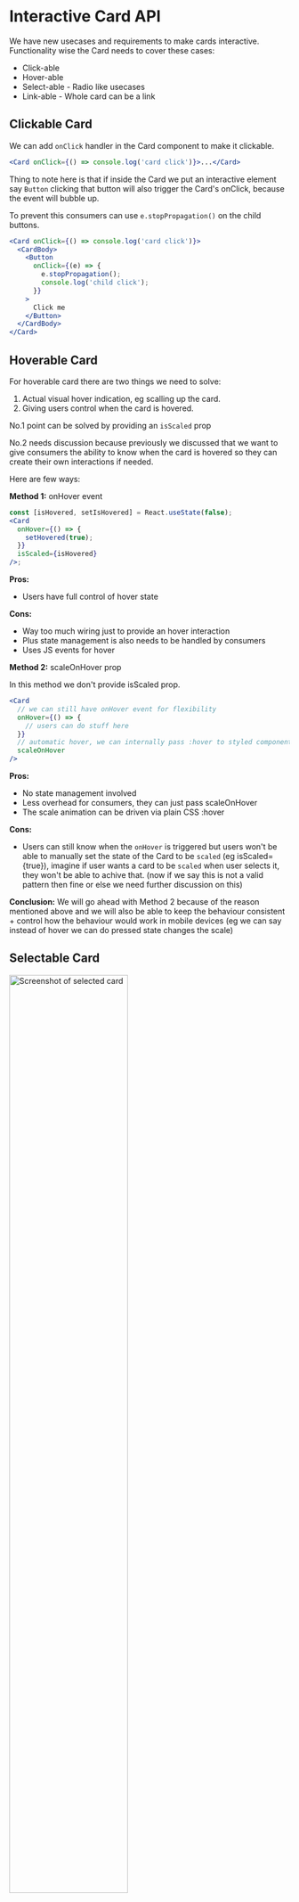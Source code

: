 # Interactive Card API

We have new usecases and requirements to make cards interactive.
Functionality wise the Card needs to cover these cases:

- Click-able
- Hover-able
- Select-able - Radio like usecases
- Link-able - Whole card can be a link

## Clickable Card

We can add `onClick` handler in the Card component to make it clickable.

```jsx
<Card onClick={() => console.log('card click')}>...</Card>
```

Thing to note here is that if inside the Card we put an interactive element say `Button` clicking that button will also trigger the Card's onClick, because the event will bubble up.

To prevent this consumers can use `e.stopPropagation()` on the child buttons.

```jsx
<Card onClick={() => console.log('card click')}>
  <CardBody>
    <Button
      onClick={(e) => {
        e.stopPropagation();
        console.log('child click');
      }}
    >
      Click me
    </Button>
  </CardBody>
</Card>
```

## Hoverable Card

For hoverable card there are two things we need to solve:

1. Actual visual hover indication, eg scalling up the card.
2. Giving users control when the card is hovered.

No.1 point can be solved by providing an `isScaled` prop

No.2 needs discussion because previously we discussed that we want to give consumers the ability to know when the card is hovered so they can create their own interactions if needed.

Here are few ways:

**Method 1:** onHover event

```jsx
const [isHovered, setIsHovered] = React.useState(false);
<Card
  onHover={() => {
    setHovered(true);
  }}
  isScaled={isHovered}
/>;
```

**Pros:**

- Users have full control of hover state

**Cons:**

- Way too much wiring just to provide an hover interaction
- Plus state management is also needs to be handled by consumers
- Uses JS events for hover

**Method 2:** scaleOnHover prop

In this method we don't provide isScaled prop.

```jsx
<Card
  // we can still have onHover event for flexibility
  onHover={() => {
    // users can do stuff here
  }}
  // automatic hover, we can internally pass :hover to styled components
  scaleOnHover
/>
```

**Pros:**

- No state management involved
- Less overhead for consumers, they can just pass scaleOnHover
- The scale animation can be driven via plain CSS :hover

**Cons:**

- Users can still know when the `onHover` is triggered but users won't be able to manually set the state of the Card to be `scaled` (eg isScaled={true}), imagine if user wants a card to be `scaled` when user selects it, they won't be able to achive that. (now if we say this is not a valid pattern then fine or else we need further discussion on this)

**Conclusion:** 
We will go ahead with Method 2 because of the reason mentioned above and we will also be able to keep the behaviour consistent + control how the behaviour would work in mobile devices (eg we can say instead of hover we can do pressed state changes the scale)

## Selectable Card

<img src="./selected-card.png" alt="Screenshot of selected card" width="65%" />

The selectable card will have additional functionality and accessibility requirements since it can have

- single selection
- multi selection

We can do this two ways:

1. Flexible as="label" prop
2. Predefined CardGroup/CardGroupItem components (similar to Chip)

**Method 1: Flexible as="label" prop**

We will keep the Card more generic and won't bake in the single select & multi select logic inside the Card itself unlike how we did in Chip component, instead we will have `isSelected` prop along with `as="label"` so that the Card itself can be used as a radio/checkbox label.

Example usage:

Radio:

```jsx
const HiddenInput = ({ name, value }) => {
  return (
    <VisuallyHidden>
      <input onChange={(e) => setSelected(e.target.value)} type="radio" name={name} value={value} />
    </VisuallyHidden>
  );
};

const RadioExample = () => {
  const [selected, setSelected] = React.useState('monthly');
  return (
    <Box>
      <Card as="label" isSelected={selected === 'monthly'}>
        <CardBody>
          <Text>Monthly</Text>
          <HiddenInput name="pricing-radio-card" value="monthly" />
        </CardBody>
      </Card>
      <Card as="label" isSelected={selected === 'quarterly'}>
        <CardBody>
          <Text>Quarterly</Text>
          <HiddenInput name="pricing-radio-card" value="quarterly" />
        </CardBody>
      </Card>
      <Card as="label" isSelected={selected === 'annually'}>
        <CardBody>
          <Text>Annually</Text>
          <HiddenInput name="pricing-radio-card" value="annually" />
        </CardBody>
      </Card>
    </Box>
  );
};
```

**Pros:**

- More generic and flexible for users to extend
- Doesn't introduce new additional components or complexity for us, since consumers can handle it on their end

**Cons:**

- Bit of an effort on consumer end
- While the web implementation works great, for react-native consumers they will have to write a very different state management code, since react-native won't support out of the box native `input=radio` like behaviour. (accessibility they will also have to handle themselves)


**Method 2: Predefined CardGroup/CardGroupItem components:**

With this method, we will expose CardGroup & CardGroupItem components, the API will be similar to Chip component.
And these components will handle all the things internally:

```jsx
const [selected, setSelected] = React.useState('orange');

<CardGroup selectionType="single" value={selected} onChange={(e) => console.log(e)}>
  <CardGroupItem value="monthly">
    <Card isSelected={selected === 'monthly'}>
      <CardBody>
        <Text>Monthly</Text>
      </CardBody>
    </Card>
  </CardGroupItem>
  <CardGroupItem value="quarterly">
    <Card isSelected={selected === 'quarterly'}>
      <CardBody>
        <Text>Quarterly</Text>
      </CardBody>
    </Card>
  </CardGroupItem>
  <CardGroupItem value="annually">
    <Card isSelected={selected === 'annually'}>
      <CardBody>
        <Text>Annually</Text>
      </CardBody>
    </Card>
  </CardGroupItem>
</CardGroup>;
```

**Pros:**

- No overhead on consumer end, and the API will be intuitive to exisiting radio/checkbox components
- Will work on both web & native seamlessly, and we can ensure a11y too

**Cons:**

- Bit of effort on our end, we will basically have to create subset of Radio/Checkbox components for Card's usecase
- Introduces new components, CardGroup, CardGroupItem.

**Conclusion:** 
After discussing with the team, we decided to go with Method 1, because as the Card is a more flexible component in general we want to keep the behaviour generic and let consumers handle the interaction as per their usecase, plus prodiving CardGroup,CardGroupItem could cause flexibility issues and might not work for all the usecases.  

## Linkable Card

With linkable card, the whole card itself can be clicked or linked to any URL. 

With linkable card the main issue is accessibility & interaction, because simply wrapping the whole card in an `a` tag won't be valid, because inside the card there can also be interactive elements.

Three problems with naive approach of just wrapping the card in a link: 

- The wrapped Link component's styling will be leaked into the internal interactive components, see how accordion items and the normal Text component is underlined
- If we have any interactive component say, Accordion or Button clicking on those will also trigger the Link navigation.
- If we open screen reader and try to focus on the card, it will announce the whole card's content as the text of the link, ideally it should only announce the action or label text of the link.

> Check this [Codesandbox for reproduction](https://codesandbox.io/s/card-nested-links-issue-j6wtyn?file=/App.tsx)


**Solution:**

We need to overlay the Link to cover the card instead of nesting it.
- ChakraUI uses [LinkOverlay](https://chakra-ui.com/docs/components/link-overlay/usage#nested-links) component to solve this
- MUI uses a `overlay` prop on the [link](https://mui.com/joy-ui/react-card/#multiple-actions) itself

Previously [discussed](https://razorpay.slack.com/archives/G01B3LQ9H0W/p1689580390134439) this with chaitanya:

Can explore a solution where we don't need to expose `overlay` prop or `LinkOverlay` component to consumer by accepting `<Card href="" />` but internally we will anyway have a `LinkOverlay` component for reasons mentioned above.

Example usage: 

```jsx
// we might also need to expose other link props like target=blank etc
<Card href="/payment-pages" />
```


## Open Questions

- What about client-side nagivation with linkable cards?
  - Client side navigation will be prioritised when we solve it for Link component
